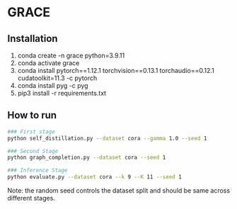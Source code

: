 # GRACE
## Installation
1. conda create -n grace python=3.9.11
2. conda activate grace
3. conda install pytorch==1.12.1 torchvision==0.13.1 torchaudio==0.12.1 cudatoolkit=11.3 -c pytorch
4. conda install pyg -c pyg
5. pip3 install -r requirements.txt

## How to run
```bash
### First stage
python self_distillation.py --dataset cora --gamma 1.0 --seed 1

### Second Stage
python graph_completion.py --dataset cora --seed 1

### Inference Stage
python evaluate.py --dataset cora --k 9 --K 11 --seed 1

```
Note: the random seed controls the dataset split and should be same across different stages.